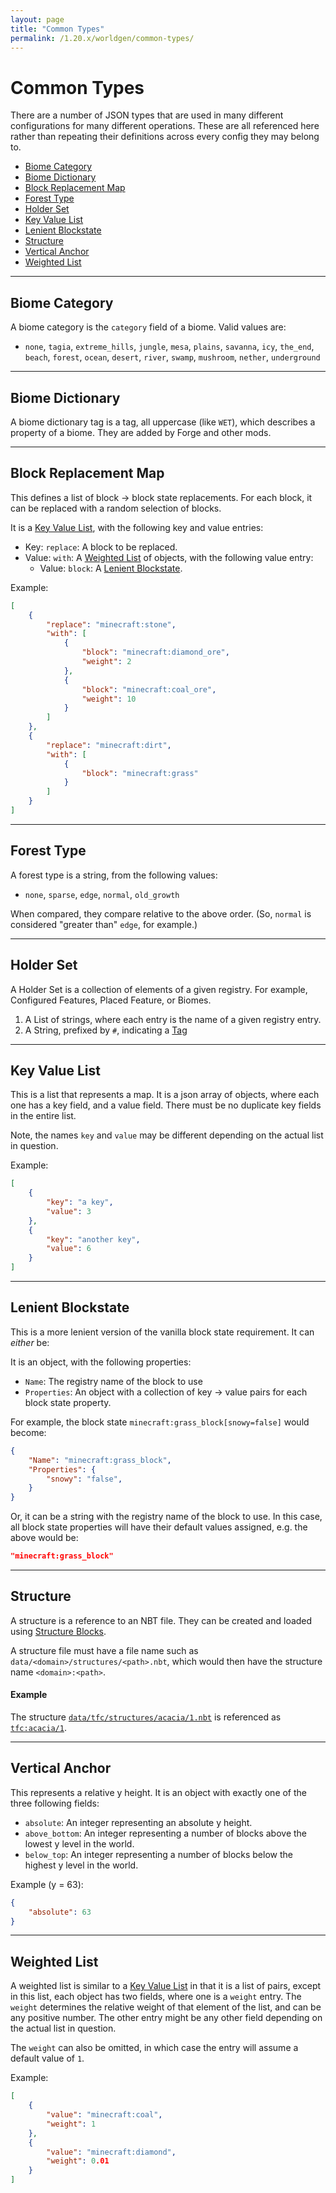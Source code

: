 ```yaml
---
layout: page
title: "Common Types"
permalink: /1.20.x/worldgen/common-types/
---
```


# Common Types

There are a number of JSON types that are used in many different configurations for many different operations. These are all referenced here rather than repeating their definitions across every config they may belong to.

<!--linky_begin_sort_alphabetical-->

- [Biome Category](#biome-category)
- [Biome Dictionary](#biome-dictionary)
- [Block Replacement Map](#block-replacement-map)
- [Forest Type](#forest-type)
- [Holder Set](#holder-set)
- [Key Value List](#key-value-list)
- [Lenient Blockstate](#lenient-blockstate)
- [Structure](#structure)
- [Vertical Anchor](#vertical-anchor)
- [Weighted List](#weighted-list)

<!--linky_end_sort_alphabetical-->

<hr>

## Biome Category

A biome category is the `category` field of a biome. Valid values are:

- `none`, `tagia`, `extreme_hills`, `jungle`, `mesa`, `plains`, `savanna`, `icy`, `the_end`, `beach`, `forest`, `ocean`, `desert`, `river`, `swamp`, `mushroom`, `nether`, `underground`

<hr>

## Biome Dictionary

A biome dictionary tag is a tag, all uppercase (like `WET`), which describes a property of a biome. They are added by Forge and other mods.

<hr>

## Block Replacement Map

This defines a list of block -> block state replacements. For each block, it can be replaced with a random selection of blocks.

It is a [Key Value List](#key-value-list), with the following key and value entries:

- Key: `replace`: A block to be replaced.
- Value: `with`: A [Weighted List](#weighted-list) of objects, with the following value entry:
  - Value: `block`: A [Lenient Blockstate](#lenient-blockstate).

Example:

```json
[
    {
        "replace": "minecraft:stone",
        "with": [
            {
                "block": "minecraft:diamond_ore",
                "weight": 2
            },
            {
                "block": "minecraft:coal_ore",
                "weight": 10
            }
        ]
    },
    {
        "replace": "minecraft:dirt",
        "with": [
            {
                "block": "minecraft:grass"
            }
        ]
    }
]
```

<hr>

## Forest Type

A forest type is a string, from the following values:

- `none`, `sparse`, `edge`, `normal`, `old_growth`

When compared, they compare relative to the above order. (So, `normal` is considered "greater than" `edge`, for example.)

<hr>

## Holder Set

A Holder Set is a collection of elements of a given registry. For example, Configured Features, Placed Feature, or Biomes.

1. A List of strings, where each entry is the name of a given registry entry.
2. A String, prefixed by `#`, indicating a [Tag](../tags/)

<hr>

## Key Value List

This is a list that represents a map. It is a json array of objects, where each one has a key field, and a value field. There must be no duplicate key fields in the entire list.

Note, the names `key` and `value` may be different depending on the actual list in question.

Example:

```json
[
    {
        "key": "a key",
        "value": 3
    },
    {
        "key": "another key",
        "value": 6
    }
]
```

<hr>

## Lenient Blockstate

This is a more lenient version of the vanilla block state requirement. It can *either* be:

It is an object, with the following properties:

- `Name`: The registry name of the block to use
- `Properties`: An object with a collection of key -> value pairs for each block state property.

For example, the block state `minecraft:grass_block[snowy=false]` would become:

```json
{
    "Name": "minecraft:grass_block",
    "Properties": {
        "snowy": "false",
    }
}
```

Or, it can be a string with the registry name of the block to use. In this case, all block state properties will have their default values assigned, e.g. the above would be:

```json
"minecraft:grass_block"
```

<hr>

## Structure

A structure is a reference to an NBT file. They can be created and loaded using [Structure Blocks](https://minecraft.wiki/w/Structure_Block).

A structure file must have a file name such as `data/<domain>/structures/<path>.nbt`, which would then have the structure name `<domain>:<path>`.

#### Example

The structure [`data/tfc/structures/acacia/1.nbt`](https://github.com/TerraFirmaCraft/TerraFirmaCraft/blob/1.18.x/src/main/resources/data/tfc/structures/acacia/1.nbt) is referenced as [`tfc:acacia/1`](https://github.com/TerraFirmaCraft/TerraFirmaCraft/blob/e89f6c553e8178346c83a1266829c61437f0c50c/src/main/resources/data/tfc/worldgen/configured_feature/tree/acacia.json#L6).

<hr>

## Vertical Anchor

This represents a relative y height. It is an object with exactly one of the three following fields:

- `absolute`: An integer representing an absolute y height.
- `above_bottom`: An integer representing a number of blocks above the lowest y level in the world.
- `below_top`: An integer representing a number of blocks below the highest y level in the world.

Example (y = 63):
```json
{
    "absolute": 63
}
```

<hr>

## Weighted List

A weighted list is similar to a [Key Value List](#key-value-list) in that it is a list of pairs, except in this list, each object has two fields, where one is a `weight` entry. The `weight` determines the relative weight of that element of the list, and can be any positive number. The other entry might be any other field depending on the actual list in question.

The `weight` can also be omitted, in which case the entry will assume a default value of `1`.

Example:

```json
[
    {
        "value": "minecraft:coal",
        "weight": 1
    },
    {
        "value": "minecraft:diamond",
        "weight": 0.01
    }
]
```